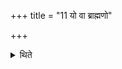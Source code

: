 +++
title = "11 यो वा ब्राह्मणो"

+++

<details><summary>थिते</summary>

यो वा ब्राह्मणो बहुयाजी तस्य कुम्भ्यानां गृह्णीयात् ११
</details>
